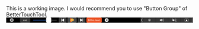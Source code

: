 
This is a working image. I would recommend you to use "Button Group" of BetterTouchTool. 
<img src="https://github.com/jojonki/TouchBarAppleScripts/blob/master/google_play_music/gpm_touchbar_shot.png?raw=true">

